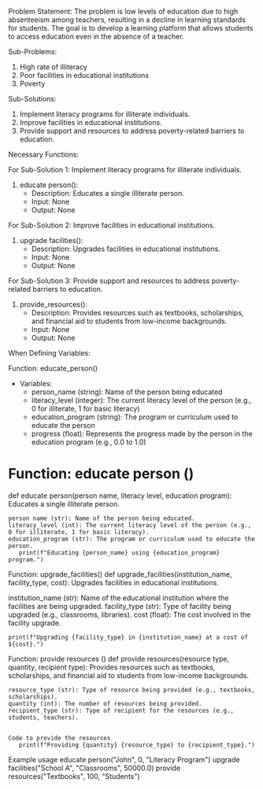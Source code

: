 Problem Statement:
The problem is low levels of education due to high absenteeism among teachers, resulting in a decline in learning standards for students. The goal is to develop a learning platform that allows students to access education even in the absence of a teacher.

Sub-Problems:
1. High rate of illiteracy
2. Poor facilities in educational institutions
3. Poverty

Sub-Solutions:
1. Implement literacy programs for illiterate individuals.
2. Improve facilities in educational institutions.
3. Provide support and resources to address poverty-related barriers to education.

Necessary Functions:

For Sub-Solution 1: Implement literacy programs for illiterate individuals.
1. educate person():
   - Description: Educates a single illiterate person.
   - Input: None
   - Output: None

For Sub-Solution 2: Improve facilities in educational institutions.
1. upgrade facilities():
   - Description: Upgrades facilities in educational institutions.
   - Input: None
   - Output: None

For Sub-Solution 3: Provide support and resources to address poverty-related barriers to education.
1. provide_resources():
   - Description: Provides resources such as textbooks, scholarships, and financial aid to students from low-income backgrounds.
   - Input: None
   - Output: None

When Defining Variables:


Function: educate_person()
- Variables:
  - person_name (string): Name of the person being educated
  - literacy_level (integer): The current literacy level of the person (e.g., 0 for illiterate, 1 for basic literacy)
  - education_program (string): The program or curriculum used to educate the person
  - progress (float): Represents the progress made by the person in the education program (e.g., 0.0 to 1.0)

# Function: educate person ()
def educate person(person name, literacy level, education program):
    Educates a single illiterate person.
    
    person name (str): Name of the person being educated.
    literacy_level (int): The current literacy level of the person (e.g., 0 for illiterate, 1 for basic literacy).
    education_program (str): The program or curriculum used to educate the person.
       print(f"Educating {person_name} using {education_program} program.")

Function: upgrade_facilities()
def upgrade_facilities(institution_name, facility_type, cost):
    Upgrades facilities in educational institutions.
  
   institution_name (str): Name of the educational institution where the facilities are being upgraded.
    facility_type (str): Type of facility being upgraded (e.g., classrooms, libraries).
    cost (float): The cost involved in the facility upgrade.
    
    print(f"Upgrading {facility_type} in {institution_name} at a cost of ${cost}.")

 Function: provide resources ()
def provide resources(resource type, quantity, recipient type):
      Provides resources such as textbooks, scholarships, and financial aid to students from low-income backgrounds.
    
    resource_type (str): Type of resource being provided (e.g., textbooks, scholarships).
    quantity (int): The number of resources being provided.
    recipient_type (str): Type of recipient for the resources (e.g., students, teachers).
    
   
    Code to provide the resources
       print(f"Providing {quantity} {resource_type} to {recipient_type}.")
 Example usage
educate person("John", 0, "Literacy Program")
upgrade facilities("School A", "Classrooms", 50000.0)
provide resources("Textbooks", 100, "Students")
